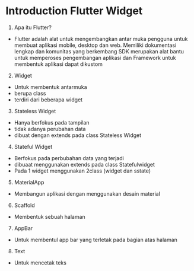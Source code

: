 # Introduction Flutter Widget
1. Apa itu Flutter?
- Flutter adalah alat untuk mengembangkan antar muka pengguna untuk membuat aplikasi mobile, desktop dan web. Memiliki dokumentasi lengkap dan komunitas yang berkembang
SDK merupakan alat bantu untuk memperoses pengembangan aplikasi dan Framework untuk membentuk aplikasi dapat dikustom
2. Widget
- Untuk membentuk antarmuka
- berupa class 
- terdiri dari beberapa widget

3. Stateless Widget
- Hanya berfokus pada tampilan
- tidak adanya perubahan data
- dibuat dengan extends pada class Stateless Widget

4. Stateful Widget
- Berfokus pada perbubahan data yang terjadi
- dibuaat menggunakan extends pada class Statefulwidget
- Pada 1 widget menggunakan 2class (widget dan sstate)

5. MaterialApp
- Membangun aplikasi dengan menggunakan desain material

6. Scaffold
- Membentuk sebuah halaman

7. AppBar
- Untuk membentul app bar yang terletak pada bagian atas halaman

8. Text
- Untuk mencetak teks
